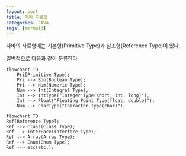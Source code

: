 ```yaml
---
layout: post
title: 자바 자료형
categories: JAVA
tags: [mermaid]
---
```

자바의 자료형에는 기본형(Primitive Type)과 참조형(Reference Type)이 있다.

일반적으로 다음과 같이 분류한다
```mermaid
flowchart TD
    Pri[Primitive Type];
    Pri --> Boo(Boolean Type);
    Pri --> Num(Numeric Type);
    Num --> Int(Integral Type);
    Int --> IntType("Integer Type(short, int, long)");
    Int --> Float("Floating Point Type(float, double)");
    Num --> CharType("Character Type(char)");
```

```mermaid
flowchart TD
Ref[Reference Type];
Ref --> Class(Class Type);
Ref --> InterFace(Interface Type);
Ref --> Array(Array Type);
Ref --> Enum(Enum Type);
Ref --> etc(etc.);
```
